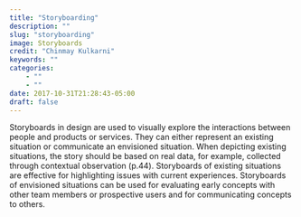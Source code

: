 ```yaml
---
title: "Storyboarding"
description: ""
slug: "storyboarding"
image: Storyboards
credit: "Chinmay Kulkarni"
keywords: ""
categories:
    - ""
    - ""
date: 2017-10-31T21:28:43-05:00
draft: false
---
```


Storyboards in design are used to visually explore the interactions between people and products or services. They can either represent an existing situation or communicate an envisioned situation. When depicting existing situations, the story should be based on real data, for example, collected through contextual observation (p.44). Storyboards of existing situations are effective for highlighting issues with current experiences. Storyboards of envisioned situations can be used for evaluating early concepts with other team members or prospective users and for communicating concepts to others.
